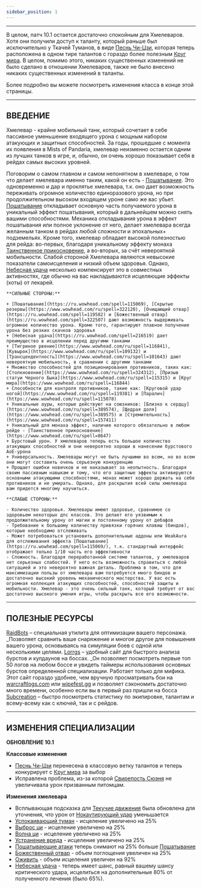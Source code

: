 ```yaml
---
sidebar_position: 1
---
```


[//]: # (## **ОБНОВЛЕНИЕ 17 мая 2023**)

[//]: # ()
[//]: # (- Обновлен рейдовый билд)

[//]: # (- Обновлены аксессуары)

[//]: # (- Обновлена информация по выбору оружия.)

---

В целом, патч 10.1 остается достаточно спокойным для Хмелеваров. Хотя они получили доступ к таланту, который раньше был исключительно у Ткачей Туманов, в виде [Песнь Чи-Цзи](https://www.wowhead.com/ru/spell=198898), которая теперь расположена в одном тире талантов с гораздо более полезным [Круг мира](https://www.wowhead.com/ru/spell=116844). В целом, помимо этого, никаких существенных изменений не было сделано в отношении Хмелеваров, также не было внесено никаких существенных изменений в таланты.

Более подробно вы можете посмотреть изменения класса в конце этой страницы.

---

## **ВВЕДЕНИЕ**

Хмелевар - крайне мобильный танк, который сочетает в себе пассивное уменьшение входящего урона с мощным набором атакующих и защитных способностей. За годы, прошедшие с момента их появления в Mists of Pandaria, хмелевар неизменно остается одним из лучших танков в игре, и, обычно, он очень хорошо показывает себя в рейдах самых высоких уровней.

Поговорим о самом главном и самом непонятном в хмелеваре, о том что делает хмелевара именно таким, какой он есть - [Пошатывание](https://ru.wowhead.com/spell=115069/). Это одновременно и дар и проклятье хмелевара, т.к. оно дает возможность переживать огромное количество единоразового урона, но при продолжительном высоком входящем уроне само же вас убьет. [Пошатывание](https://ru.wowhead.com/spell=115069/) откладывает основную часть получаемого урона в уникальный эффект пошатывания, который в дальнейшем можно снять вашими способностями. Механика откладывания урона в эффект пошатывания или полное уклонение от него, делает хмелевара всегда желанным танком в рейдах любой сложности и эпохальных+ подземельях. Кроме того, хмелевар обладает высокой полезностью для рейда: во-первых, благодаря уникальному эффекту монаха [Таинственное прикосновение](https://ru.wowhead.com/spell=8647), а во-вторых, за счёт невероятной мобильности.
Слабой стороной Хмелевара являются невысокие показатели самоисцеления и низкий объем здоровья. Однако, [Небесная удача](https://ru.wowhead.com/spell=216519) несколько компенсирует это в совместных активностях, где обычно на вас накладываются исцеляющие эффекты (хоты) от лекарей.


    **СИЛЬНЫЕ СТОРОНЫ:**

    + [Пошатывание](https://ru.wowhead.com/spell=115069), [Скрытые резервы](https://www.wowhead.com/ru/spell=322120), [Очищающий отвар](https://ru.wowhead.com/spell=119582) и [Божественный отвар](https://ru.wowhead.com/spell=322507) дают возможность выдерживать огромное количество урона. Кроме того, гарантируют плавное получение урона без резких скачков здоровья
    + [Небесная удача](https://ru.wowhead.com/spell=216519) дает преимущество в исцелении перед другими танками
    + [Тигриное рвение](https://www.wowhead.com/ru/spell=116841), [Кувырок](https://www.wowhead.com/ru/spell=109132) и [Трансцендентность](https://www.wowhead.com/ru/spell=101643) дают невероятную мобильность, в сравнении с другими танками
    + Множество способностей для позиционирования противников, таких как: [Столкновение](https://www.wowhead.com/ru/spell=324312), [Призыв статуи Черного Быка](https://www.wowhead.com/ru/spell=115315) и [Круг мира](https://www.wowhead.com/ru/spell=116844)
    + Способности для контроля противников, такие как: [Круговой удар ногой](https://www.wowhead.com/ru/spell=119381) и [Паралич](https://www.wowhead.com/ru/spell=115078)
    + Уникальные ауры, которые действуют на союзников: [Близко к сердцу](https://www.wowhead.com/ru/spell=389574), [Щедрая доля](https://www.wowhead.com/ru/spell=389575) и [Стремительность](https://www.wowhead.com/ru/spell=157411)
    + Уникальный для монаха эффект, наличие которого обязательно в любом рейде - [Таинственное прикосновение](https://www.wowhead.com/ru/spell=8647)
    + Бурстовый урон. У хмелеваров теперь есть большое количество атакующих способностей и они невероятно хороши в нанесении бурстового АоЕ-урона
    + Универсальность. Хмелевары могут не быть лучшими во всем, но во всем они могут составить очень серьезную конкуренцию
    + Прощает ошибки новичков и не наказывает за неопытность. Благодаря своим пассивным навыкам и тому, что его защитные эффекты активируются основными атакующими способностями, монах может хорошо держать на себе противников и не умирать. Однако, для раскрытия всей силы хмелевара вам придется многому научиться.

    **СЛАБЫЕ СТОРОНЫ:**

    - Количество здоровья. Хмелевары имеют здоровье, сравнимое со здоровьем некоторых дпс классов. Это делает его уязвимым к продолжительному урону от магии и постоянному урону от дебафов
    - Требование к большому количеству привязки горячих клавиш (биндов), которые необходимо отслеживать
    - Может потребоваться установить дополнительные аддоны или WeakAura для отслеживания эффекта [Пошатывание](https://ru.wowhead.com/spell=115069/), т.к. стандартный интерфейс отображает только 1/10 часть его эффективности
    - Сложность. Благодаря переработанной системе талантов, у хмелеваров нет серьезных слабостей. У него есть возможность справиться с любой ситуацией и это невероятно важная деталь. Проблема в том, что для максимизации пользы от хмелевара вам потребуется много биндов и достаточно высокий уровень механического мастерства. У вас есть огромная коллекция атакующих способностей, способностей защиты и мобильности. Хмелевар - это очень сильный танк, который требует от вас достаточно высокого умения игры, чтобы раскрыть все его возможности.

---

## **ПОЛЕЗНЫЕ РЕСУРСЫ**

[RaidBots](https://www.raidbots.com/) – cпециальная утилита для оптимизации вашего персонажа.
_Позволяет сравнить ваше снаряжение и многое другое для повышения вашего урона, основываясь на симуляции боев с одной или несколькими целями.
[Lorrgs](https://lorrgs.io/) – удобный сайт для быстрого анализа бурстов и кулдаунов на боссах.
_Он позволяет посмотреть первые топ 50 логов на любом боссе и увидеть таймеры использования основных бурстов определенной специализации. Работает только для мифика. Этот сайт гораздо удобнее, чем вручную просматривать бои на [warcraftlogs.com](https://www.raidbots.com/) или [wipefest.gg](https://www.raidbots.com/) и позволяет сэкономить достаточно много времени, особенно если вы в первый раз пришли на босса
[Subcreation](https://subcreation.net/) – быстро посмотреть статистику по экипировке, талантам и всему-всему как с ключей, так и с рейдов.

---

## **ИЗМЕНЕНИЯ СПЕЦИАЛИЗАЦИИ**

**ОБНОВЛЕНИЕ 10.1**

**Классовые изменения**

- [Песнь Чи-Цзи](https://www.wowhead.com/ru/spell=198898) перенесена в классовую ветку талантов и теперь конкурирует с [Круг мира](https://www.wowhead.com/ru/spell=116844) за выбор
- Исправлена проблема, из-за которой [Свирепость Сюэня](https://www.wowhead.com/ru/spell=388674) не увеличивала урон призванным питомцам.

**Изменения хмелевара**

- Всплывающая подсказка для [Текучие движения](https://www.wowhead.com/ru/spell=387230) была обновлена для уточнения, что урон от [Нокаутирующий удар](https://www.wowhead.com/ru/spell=100784) уменьшается
- [Успокаивающий туман](https://www.wowhead.com/ru/spell=115175) - исцеление увеличено на 25%
- [Выброс ци](https://www.wowhead.com/ru/spell=123986) - исцеление увеличено на 25%
- [Волна ци](https://www.wowhead.com/ru/spell=115098) - исцеление увеличено на 25%
- [Устранение вреда](https://www.wowhead.com/ru/spell=322101) - исцеление увеличено на 25%
- [Пошатывающие атаки](https://www.wowhead.com/ru/spell=387625) теперь снимают на 25% больше [Пошатывание](https://www.wowhead.com/ru/spell=115069)
- [Божественный отвар](https://www.wowhead.com/ru/spell=322507) - объем поглощения увеличен на 25%
- [Оживить](https://www.wowhead.com/ru/spell=116670) - объем исцеления увеличен на 92%
- [Небесная удача](https://www.wowhead.com/ru/spell=216519) - теперь имеет шанс, равный вашему шансу критического удара, исцелиться на дополнительные 80% от полученного лечения (было 65%).